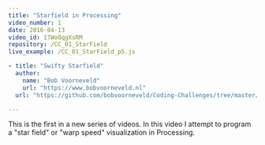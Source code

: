 ```yaml
---
title: "Starfield in Processing"
video_number: 1
date: 2016-04-13
video_id: 17WoOqgXsRM
repository: /CC_01_StarField
live_example: /CC_01_StarField_p5.js

- title: "Swifty Starfield"
  author:
    name: "Bob Voorneveld"
    url: "https://www.bobvoorneveld.nl"
  url: "https://github.com/bobvoorneveld/Coding-Challenges/tree/master/CC001-Starfield"

---
```


This is the first in a new series of videos.  In this video I attempt to program a "star field" or "warp speed" visualization in Processing.  

